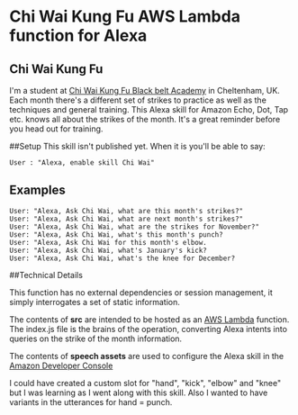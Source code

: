 # Chi Wai Kung Fu AWS Lambda function for Alexa

## Chi Wai Kung Fu
I'm a student at [Chi Wai Kung Fu Black belt Academy](http://chiwai.co.uk/) in Cheltenham, UK. Each month there's a different set of strikes to practice as well as the techniques and general training. This Alexa skill for Amazon Echo, Dot, Tap etc. knows all about the strikes of the month. It's a great reminder before you head out for training.

##Setup
This skill isn't published yet. When it is you'll be able to say:

    User : "Alexa, enable skill Chi Wai"

## Examples
    User: "Alexa, Ask Chi Wai, what are this month's strikes?"
    User: "Alexa, Ask Chi Wai, what are next month's strikes?"
    User: "Alexa, Ask Chi Wai, what are the strikes for November?"
    User: "Alexa, Ask Chi Wai, what's this month's punch?
    User: "Alexa, Ask Chi Wai for this month's elbow.
    User: "Alexa, Ask Chi Wai, what's January's kick?
    User: "Alexa, Ask Chi Wai, what's the knee for December?

##Technical Details

This function has no external dependencies or session management, it simply interrogates a set of static information.

The contents of **src** are intended to be hosted as an [AWS Lambda](http://aws.amazon.com/lambda) function. The index.js file is the brains of the operation, converting Alexa intents into queries on the strike of the month information.

The contents of **speech assets** are used to configure the Alexa skill in the [Amazon Developer Console](https://developer.amazon.com/edw/home.html)

I could have created a custom slot for "hand", "kick", "elbow" and "knee" but I was learning as I went along with this skill. Also I wanted to have variants in the utterances for hand = punch.

